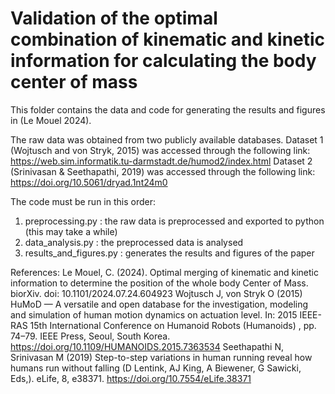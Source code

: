 # Validation of the optimal combination of kinematic and kinetic information for calculating the body center of mass

This folder contains the data and code for generating the results and figures in (Le Mouel 2024).

The raw data was obtained from two publicly available databases. 
Dataset 1 (Wojtusch and von Stryk, 2015) was accessed through the following link: 
https://web.sim.informatik.tu-darmstadt.de/humod2/index.html 
Dataset 2 (Srinivasan & Seethapathi, 2019) was accessed through the following link: 
https://doi.org/10.5061/dryad.1nt24m0 

The code must be run in this order:
1. preprocessing.py : the raw data is preprocessed and exported to python (this may take a while)
2. data_analysis.py : the preprocessed data is analysed
3. results_and_figures.py : generates the results and figures of the paper

References: 
Le Mouel, C. (2024). Optimal merging of kinematic and kinetic information to determine the position of the whole body Center of Mass. biorXiv. doi: 10.1101/2024.07.24.604923
Wojtusch J, von Stryk O (2015) HuMoD &#x2014; A versatile and open database for the investigation, modeling and simulation of human motion dynamics on actuation level. In: 2015 IEEE-RAS 15th International Conference on Humanoid Robots (Humanoids) , pp. 74–79. IEEE Press, Seoul, South Korea. https://doi.org/10.1109/HUMANOIDS.2015.7363534
Seethapathi N, Srinivasan M (2019) Step-to-step variations in human running reveal how humans run without falling (D Lentink, AJ King, A Biewener, G Sawicki, Eds,). eLife, 8, e38371. https://doi.org/10.7554/eLife.38371